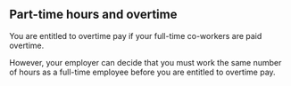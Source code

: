 ##  Part-time hours and overtime

You are entitled to overtime pay if your full-time co-workers are paid
overtime.

However, your employer can decide that you must work the same number of hours
as a full-time employee before you are entitled to overtime pay.
